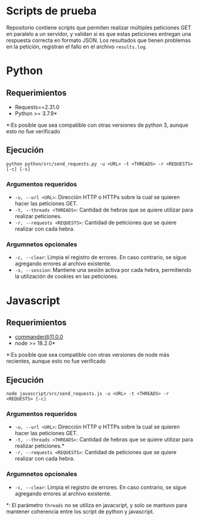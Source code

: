 # Scripts de prueba

Repositorio contiene scripts que permiten realizar múltiples peticiones GET en paralelo a un servidor, y validan si es que estas peticiones entregan una respuesta correcta en formato JSON. Los resultados que tienen problemas en la petición, registran el fallo en el archivo `results.log`.

# Python

## Requerimientos

- Requests==2.31.0
- Python >= 3.7.9\*

\*:Es posible que sea compatible con otras versiones de python 3, aunque esto no fue verificado

## Ejecución

```
python python/src/send_requests.py -u <URL> -t <THREADS> -r <REQUESTS> [-c] [-s]
```

### Argumentos requeridos

- `-u, --url <URL>`: Dirección HTTP o HTTPs sobre la cual se quieren hacer las peticiones GET.
- `-t, --threads <THREADS>`: Cantidad de hebras que se quiere utilizar para realizar peticiones.
- `-r, --requests <REQUESTS>`: Cantidad de peticiones que se quiere realizar con cada hebra.

### Argumnetos opcionales

- `-c, --clear`: Limpia el registro de errores. En caso contrario, se sigue agregando errores al archivo existente.
- `-s, --session`: Mantiene una sesión activa por cada hebra, permitiendo la utilización de cookies en las peticiones.

# Javascript

## Requerimientos

- commander@11.0.0
- node >= 18.2.0\*

\*:Es posible que sea compatible con otras versiones de node más recientes, aunque esto no fue verificado

## Ejecución

```
node javascript/src/send_requests.js -u <URL> -t <THREADS> -r <REQUESTS> [-c]
```

### Argumentos requeridos

- `-u, --url <URL>`: Dirección HTTP o HTTPs sobre la cual se quieren hacer las peticiones GET.
- `-t, --threads <THREADS>`: Cantidad de hebras que se quiere utilizar para realizar peticiones.\*
- `-r, --requests <REQUESTS>`: Cantidad de peticiones que se quiere realizar con cada hebra.

### Argumnetos opcionales

- `-c, --clear`: Limpia el registro de errores. En caso contrario, se sigue agregando errores al archivo existente.

\*: El parámetro `threads` no se utiliza en javacsript, y solo se mantuvo para mantener coherencia entre los script de python y javascript.
